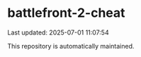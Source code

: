 # battlefront-2-cheat

Last updated: 2025-07-01 11:07:54

This repository is automatically maintained.
